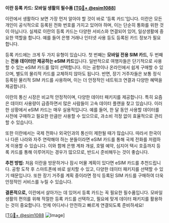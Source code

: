**이란 등록 카드: 모바일 생활의 필수품 [[TG💪+ @esim1088](https://t.me/s/esim1088)]**

이란에서 생활하다 보면 가장 먼저 알아야 할 것이 바로 '등록 카드'입니다. 이란은 모든 개인이 공식적으로 등록된 전화 번호를 가지고 있어야 하며, 이는 단순히 통화를 위한 것이 아닙니다. 실제로 이란의 등록 카드는 다양한 서비스와 연결되어 있어, 일상생활에 중요한 역할을 합니다. 예를 들어 은행 거래나 인터넷 사용 등도 등록된 카드 정보가 필요합니다.

등록 카드에는 크게 두 가지 유형이 있습니다. 첫 번째는 **모바일 전용 SIM 카드**, 두 번째는 **전용 데이터만 제공하는 eSIM 카드**입니다. 일반적으로 여행자들은 단기적으로 사용할 수 있는 eSIM 카드를 많이 선택합니다. 이는 공항이나 온라인에서 쉽게 구매할 수 있으며, 별도의 물리적 카드를 교체하지 않아도 됩니다. 반면, 장기 거주자들은 보통 정식 등록된 물리적 SIM 카드를 사용하며, 이는 더 안정적인 네트워크 연결과 다양한 혜택을 제공합니다.

이란의 통신 시장은 비교적 안정적이며, 다양한 데이터 패키지를 제공합니다. 특히 요즘은 데이터 사용량이 급증하면서 많은 사람들이 고속 데이터 플랜을 찾고 있습니다. 이러한 상황에서 eSIM 카드는 매우 실용적입니다. 예를 들어, 한 달 동안 사용할 데이터를 사전에 구매하고 필요한 만큼만 사용할 수 있으므로, 과소비 걱정 없이 효율적으로 관리할 수 있습니다.

또한 이란에서는 국제 전화나 외국인과의 통신이 제한될 때가 많습니다. 따라서 한국이나 다른 나라와 자주 연락해야 하는 분들이라면 eSIM 카드를 통해 국제 전화를 저렴하게 이용할 수 있습니다. 이와 함께 은행 계좌 개설, 호텔 예약, 심지어 택시 호출까지 등록 카드를 통해 이루어지는 경우가 많으므로, 반드시 준비해두는 것이 좋습니다.

**추천 방법:** 처음 이란을 방문하거나 잠시 머물 계획이 있다면 eSIM 카드를 추천드립니다. 공항 도착 후 스마트폰에 바로 설치할 수 있고, 다양한 데이터 패키지를 선택할 수 있기 때문입니다. 또한 장기 거주를 계획 중이라면 정식 등록된 SIM 카드를 구매하여 더욱 안정적인 서비스를 누릴 수 있습니다.

**결론적으로,** 이란에서 살아가는 데 있어서 등록 카드는 꼭 필요한 필수품입니다. 모바일 생활의 편의를 위해 적절한 등록 카드를 선택하고, 필요에 맞게 데이터 패키지를 활용하는 것이 중요합니다. 언제 어디서나 안전하고 빠르게 연결되도록 준비하세요! 

[[TG💪+ @esim1088](https://t.me/s/esim1088) ![Image](https://i.postimg.cc/Y0z9fWf4/image.png)]